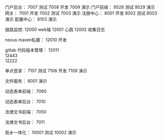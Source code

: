 门户后台：
	7007   测试
	7008   开发
	7009   演示
门户前端：
    9528  测试
    9529  演示	
网关：
    7001  开发
    7002  测试
    	7003  演示
注册中心：
    8001  开发
    8002  测试
	    8003  演示
配置中心：
    8103  演示
	
链路监控:
	12000 web端
	12001 心跳
	12002 收集日志 



nexus maven私服：
    12010  开发

gitlab 代码版本管理：
    12011  
    12443  
    12222




单点登录：
    7107  测试 
    7108  开发 
	7109  演示 
	
文件服务：
    6001  演示

动态表单前端：
    7060
	
动态表单后台：
    7010
	
法律文书前端：
    7050

法律文书后台：
    7011

街乡一体化：
    10001  测试
    10002  演示